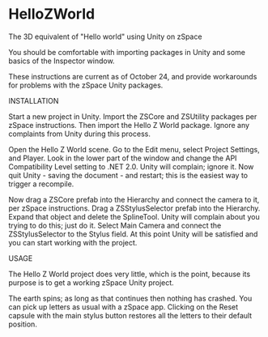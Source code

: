HelloZWorld
===========

The 3D equivalent of "Hello world" using Unity on zSpace

You should be comfortable with importing packages in Unity and some basics of the Inspector window.

These instructions are current as of October 24, and provide workarounds for problems with the zSpace Unity packages.

INSTALLATION

Start a new project in Unity. Import the ZSCore and ZSUtility packages per zSpace instructions. Then import the Hello Z World package. Ignore any complaints from Unity during this process.

Open the Hello Z World scene. Go to the Edit menu, select Project Settings, and Player. Look in the lower part of the window and change the API Compatibility Level setting to .NET 2.0. Unity will complain; ignore it. Now quit Unity - saving the document - and restart; this is the easiest way to trigger a recompile.

Now drag a ZSCore prefab into the Hierarchy and connect the camera to it, per zSpace instructions. Drag a ZSStylusSelector prefab into the Hierarchy. Expand that object and delete the SplineTool. Unity will complain about you trying to do this; just do it. Select Main Camera and connect the ZSStylusSelector to the Stylus field. At this point Unity will be satisfied and you can start working with the project.

USAGE

The Hello Z World project does very little, which is the point, because its purpose is to get a working zSpace Unity project.

The earth spins; as long as that continues then nothing has crashed. You can pick up letters as usual with a zSpace app. Clicking on the Reset capsule with the main stylus button restores all the letters to their default position.
